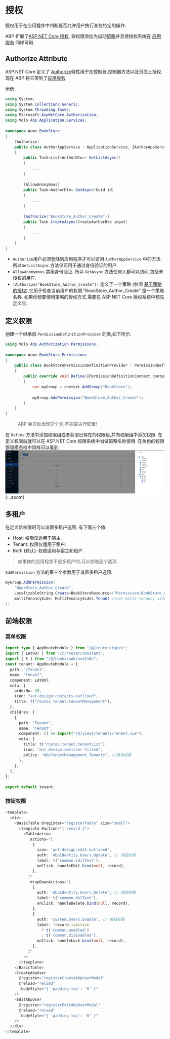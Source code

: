 # 授权

授权用于在应用程序中判断是否允许用户执行某些特定的操作.

ABP 扩展了[ASP.NET Core 授权](https://docs.microsoft.com/zh-cn/aspnet/core/security/authorization/introduction), 将权限添加为自动[策略](https://docs.microsoft.com/zh-cn/aspnet/core/security/authorization/policies)并且使授权系统在 [应用服务](Application-Services.md) 同样可用.

## Authorize Attribute

ASP.NET Core 定义了 [Authorize](https://docs.microsoft.com/zh-cn/aspnet/core/security/authorization/simple)特性用于在控制器,控制器方法以及页面上授权. 现在 ABP 将它带到了[应用服务](Application-Services.md).

示例:

```csharp
using System;
using System.Collections.Generic;
using System.Threading.Tasks;
using Microsoft.AspNetCore.Authorization;
using Volo.Abp.Application.Services;

namespace Acme.BookStore
{
    [Authorize]
    public class AuthorAppService : ApplicationService, IAuthorAppService
    {
        public Task<List<AuthorDto>> GetListAsync()
        {
            ...
        }

        [AllowAnonymous]
        public Task<AuthorDto> GetAsync(Guid id)
        {
            ...
        }

        [Authorize("BookStore_Author_Create")]
        public Task CreateAsync(CreateAuthorDto input)
        {
            ...
        }
    }
}

```

- `Authorize`用户必须登陆到应用程序才可以访问 `AuthorAppService` 中的方法. 所以`GetListAsync` 方法仅可用于通过身份验证的用户.
- `AllowAnonymous` 禁用身份验证. 所以 `GetAsync` 方法任何人都可以访问,包括未授权的用户.
- `[Authorize("BookStore_Author_Create")]` 定义了一个策略 (参阅 [基于策略的授权](https://docs.microsoft.com/zh-cn/aspnet/core/security/authorization/policies)),它用于检查当前用户的权限."BookStore_Author_Create" 是一个策略名称. 如果你想要使用策略的授权方式,需要在 ASP.NET Core 授权系统中预先定义它.

## 定义权限

创建一个继承自 `PermissionDefinitionProvider` 的类,如下所示:

```csharp
using Volo.Abp.Authorization.Permissions;

namespace Acme.BookStore.Permissions
{
    public class BookStorePermissionDefinitionProvider : PermissionDefinitionProvider
    {
        public override void Define(IPermissionDefinitionContext context)
        {
            var myGroup = context.AddGroup("BookStore");

            myGroup.AddPermission("BookStore_Author_Create");
        }
    }
}
```

> ABP 会自动发现这个类,不需要进行配置!

在 `Define` 方法中添加权限组或者获取已存在的权限组,并向权限组中添加权限.
在定义权限后就可以在 ASP.NET Core 权限系统中当做策略名称使用. 在角色的权限管理模态框中同样可以看到:
![](../../../img/auth.png){: .zoom}

## 多租户

在定义新权限时可以设置多租户选项. 有下面三个值:

- Host: 权限仅适用于宿主.
- Tenant: 权限仅适用于租户.
- Both (默认): 权限适用与宿主和租户.

> 如果你的应用程序不是多租户的,可以忽略这个选项.

`AddPermission` 方法的第三个参数用于设置多租户选项:

```csharp
myGroup.AddPermission(
    "BookStore_Author_Create",
    LocalizableString.Create<BookStoreResource>("Permission:BookStore_Author_Create"),
    multiTenancySide: MultiTenancySides.Tenant //set multi-tenancy side!
);
```

## 前端权限

### 菜单权限

```ts
import type { AppRouteModule } from "/@/router/types";
import { LAYOUT } from "/@/router/constant";
import { t } from "/@/hooks/web/useI18n";
const tenant: AppRouteModule = {
  path: "/tenant",
  name: "Tenant",
  component: LAYOUT,
  meta: {
    orderNo: 30,
    icon: "ant-design:contacts-outlined",
    title: t("routes.tenant.tenantManagement"),
  },
  children: [
    {
      path: "Tenant",
      name: "Tenant",
      component: () => import("/@/views/tenants/Tenant.vue"),
      meta: {
        title: t("routes.tenant.tenantList"),
        icon: "ant-design:switcher-filled",
        policy: "AbpTenantManagement.Tenants", //菜单权限
      },
    },
  ],
};

export default tenant;
```

### 按钮权限

```ts
<template>
  <div>
    <BasicTable @register="registerTable" size="small">
      <template #action="{ record }">
        <TableAction
          :actions="[
            {
              icon: 'ant-design:edit-outlined',
              auth: 'AbpIdentity.Users.Update', // 按钮权限
              label: t('common.editText'),
              onClick: handleEdit.bind(null, record),
            },
          ]"
          :dropDownActions="[
            {
              auth: 'AbpIdentity.Users.Delete', // 按钮权限
              label: t('common.delText'),
              onClick: handleDelete.bind(null, record),
            },
            {
              auth: 'System.Users.Enable', // 按钮权限
              label: !record.isActive
                ? t('common.enabled')
                : t('common.disEnabled'),
              onClick: handleLock.bind(null, record),
            },
          ]"
        />
      </template>
    </BasicTable>
    <CreateAbpUser
      @register="registerCreateAbpUserModal"
      @reload="reload"
      :bodyStyle="{ 'padding-top': '0' }"
    />
    <EditAbpUser
      @register="registerEditAbpUserModal"
      @reload="reload"
      :bodyStyle="{ 'padding-top': '0' }"
    />
  </div>
</template>
```
